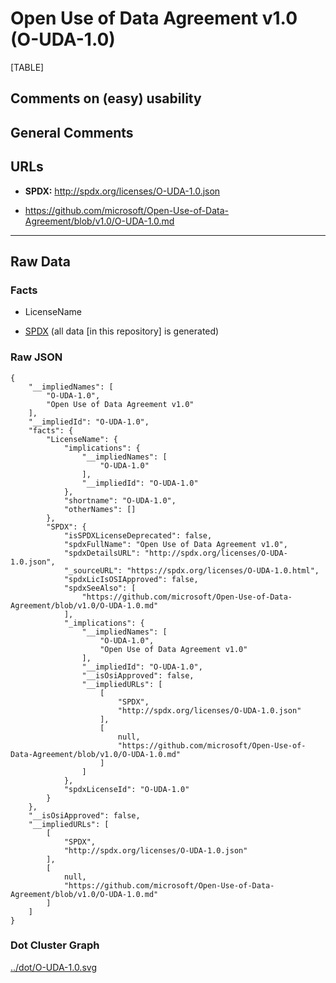 Open Use of Data Agreement v1.0 (O-UDA-1.0)
===========================================

[TABLE]

Comments on (easy) usability
----------------------------

General Comments
----------------

URLs
----

-   **SPDX:** http://spdx.org/licenses/O-UDA-1.0.json

-   https://github.com/microsoft/Open-Use-of-Data-Agreement/blob/v1.0/O-UDA-1.0.md

------------------------------------------------------------------------

Raw Data
--------

### Facts

-   LicenseName

-   [SPDX](https://spdx.org/licenses/O-UDA-1.0.html "SPDX") (all data
    \[in this repository\] is generated)

### Raw JSON

    {
        "__impliedNames": [
            "O-UDA-1.0",
            "Open Use of Data Agreement v1.0"
        ],
        "__impliedId": "O-UDA-1.0",
        "facts": {
            "LicenseName": {
                "implications": {
                    "__impliedNames": [
                        "O-UDA-1.0"
                    ],
                    "__impliedId": "O-UDA-1.0"
                },
                "shortname": "O-UDA-1.0",
                "otherNames": []
            },
            "SPDX": {
                "isSPDXLicenseDeprecated": false,
                "spdxFullName": "Open Use of Data Agreement v1.0",
                "spdxDetailsURL": "http://spdx.org/licenses/O-UDA-1.0.json",
                "_sourceURL": "https://spdx.org/licenses/O-UDA-1.0.html",
                "spdxLicIsOSIApproved": false,
                "spdxSeeAlso": [
                    "https://github.com/microsoft/Open-Use-of-Data-Agreement/blob/v1.0/O-UDA-1.0.md"
                ],
                "_implications": {
                    "__impliedNames": [
                        "O-UDA-1.0",
                        "Open Use of Data Agreement v1.0"
                    ],
                    "__impliedId": "O-UDA-1.0",
                    "__isOsiApproved": false,
                    "__impliedURLs": [
                        [
                            "SPDX",
                            "http://spdx.org/licenses/O-UDA-1.0.json"
                        ],
                        [
                            null,
                            "https://github.com/microsoft/Open-Use-of-Data-Agreement/blob/v1.0/O-UDA-1.0.md"
                        ]
                    ]
                },
                "spdxLicenseId": "O-UDA-1.0"
            }
        },
        "__isOsiApproved": false,
        "__impliedURLs": [
            [
                "SPDX",
                "http://spdx.org/licenses/O-UDA-1.0.json"
            ],
            [
                null,
                "https://github.com/microsoft/Open-Use-of-Data-Agreement/blob/v1.0/O-UDA-1.0.md"
            ]
        ]
    }

### Dot Cluster Graph

[../dot/O-UDA-1.0.svg](../dot/O-UDA-1.0.svg "../dot/O-UDA-1.0.svg")
